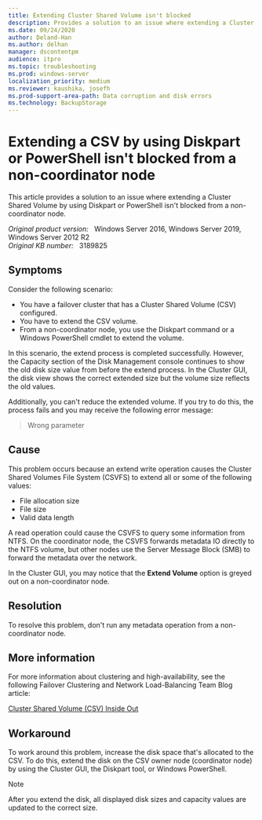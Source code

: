 ```yaml
---
title: Extending Cluster Shared Volume isn't blocked
description: Provides a solution to an issue where extending a Cluster Shared Volume by using Diskpart or PowerShell isn't blocked from a non-coordinator node.
ms.date: 09/24/2020
author: Deland-Han 
ms.author: delhan
manager: dscontentpm
audience: itpro
ms.topic: troubleshooting
ms.prod: windows-server
localization_priority: medium
ms.reviewer: kaushika, josefh
ms.prod-support-area-path: Data corruption and disk errors
ms.technology: BackupStorage
---
```

# Extending a CSV by using Diskpart or PowerShell isn't blocked from a non-coordinator node

This article provides a solution to an issue where extending a Cluster Shared Volume by using Diskpart or PowerShell isn't blocked from a non-coordinator node.

_Original product version:_ &nbsp; Windows Server 2016, Windows Server 2019, Windows Server 2012 R2  
_Original KB number:_ &nbsp; 3189825

## Symptoms

Consider the following scenario:

- You have a failover cluster that has a Cluster Shared Volume (CSV) configured.
- You have to extend the CSV volume.
- From a non-coordinator node, you use the Diskpart command or a Windows PowerShell cmdlet to extend the volume.

In this scenario, the extend process is completed successfully. However, the Capacity section of the Disk Management console continues to show the old disk size value from before the extend process. In the Cluster GUI, the disk view shows the correct extended size but the volume size reflects the old values.

Additionally, you can't reduce the extended volume. If you try to do this, the process fails and you may receive the following error message:

> Wrong parameter

## Cause

This problem occurs because an extend write operation causes the Cluster Shared Volumes File System (CSVFS) to extend all or some of the following values:

- File allocation size
- File size
- Valid data length

A read operation could cause the CSVFS to query some information from NTFS. On the coordinator node, the CSVFS forwards metadata IO directly to the NTFS volume, but other nodes use the Server Message Block (SMB) to forward the metadata over the network.

In the Cluster GUI, you may notice that the **Extend Volume** option is greyed out on a non-coordinator node.

## Resolution

To resolve this problem, don't run any metadata operation from a non-coordinator node.

## More information

For more information about clustering and high-availability, see the following Failover Clustering and Network Load-Balancing Team Blog article:

[Cluster Shared Volume (CSV) Inside Out](https://techcommunity.microsoft.com/t5/failover-clustering/cluster-shared-volume-csv-inside-out/ba-p/371872)

## Workaround

To work around this problem, increase the disk space that's allocated to the CSV. To do this, extend the disk on the CSV owner node (coordinator node) by using the Cluster GUI, the Diskpart tool, or Windows PowerShell.

> [!NOTE]
> After you extend the disk, all displayed disk sizes and capacity values are updated to the correct size.
